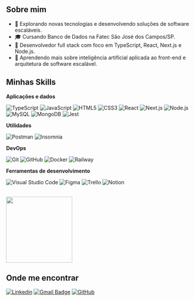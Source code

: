 ## Sobre mim

- 🤔 Explorando novas tecnologias e desenvolvendo soluções de software escaláveis.
- 🎓 Cursando Banco de Dados na Fatec São José dos Campos/SP.
- 💼 Desenvolvedor full stack com foco em TypeScript, React, Next.js e Node.js.
- 🌱 Aprendendo mais sobre inteligência artificial aplicada ao front-end e arquitetura de software escalável.

## Minhas Skills

**Aplicações e dados**

![TypeScript](https://img.shields.io/badge/-TypeScript-333333?style=flat&logo=typescript)
![JavaScript](https://img.shields.io/badge/-JavaScript-333333?style=flat&logo=javascript)
![HTML5](https://img.shields.io/badge/-HTML5-333333?style=flat&logo=HTML5)
![CSS3](https://img.shields.io/badge/-CSS3-333333?style=flat&logo=CSS3&logoColor=1572B6)
![React](https://img.shields.io/badge/-React-333333?style=flat&logo=react)
![Next.js](https://img.shields.io/badge/-Next.js-333333?style=flat&logo=next.js)
![Node.js](https://img.shields.io/badge/-Node.js-333333?style=flat&logo=node.js)
![MySQL](https://img.shields.io/badge/-MySQL-333333?style=flat&logo=mysql)
![MongoDB](https://img.shields.io/badge/-MongoDB-333333?style=flat&logo=mongodb)
![Jest](https://img.shields.io/badge/-Jest-333333?style=flat&logo=jest)

**Utilidades**

![Postman](https://img.shields.io/badge/-Postman-333333?style=flat&logo=postman)
![Insomnia](https://img.shields.io/badge/-Insomnia-333333?style=flat&logo=insomnia)

**DevOps**

![Git](https://img.shields.io/badge/-Git-333333?style=flat&logo=git)
![GitHub](https://img.shields.io/badge/-GitHub-333333?style=flat&logo=github)
![Docker](https://img.shields.io/badge/-Docker-333333?style=flat&logo=docker)
![Railway](https://img.shields.io/badge/-Railway-333333?style=flat&logo=railway)

**Ferramentas de desenvolvimento**

![Visual Studio Code](https://img.shields.io/badge/-VS%20Code-333333?style=flat&logo=visual-studio-code&logoColor=007ACC)
![Figma](https://img.shields.io/badge/-Figma-333333?style=flat&logo=figma)
![Trello](https://img.shields.io/badge/-Trello-333333?style=flat&logo=trello)
![Notion](https://img.shields.io/badge/-Notion-333333?style=flat&logo=notion)

<br/>

<a href="https://github.com/victorgsnogueira" title="Perfil do Victor">
  <img height="180em" src="https://github-readme-stats.vercel.app/api?username=victorgsnogueira&theme=dracula&show_icons=true" />
</a>

## Onde me encontrar

[![Linkedin](https://img.shields.io/badge/-victorgsnogueira-blue?style=flat-square&logo=Linkedin&logoColor=white&link=https://www.linkedin.com/in/victorgsnogueira/)](https://www.linkedin.com/in/victorgsnogueira/)
[![Gmail Badge](https://img.shields.io/badge/-vgdsno@gmail.com-006bed?style=flat-square&logo=Gmail&logoColor=white&link=mailto:vgdsno@gmail.com)](mailto:vgdsno@gmail.com)
[![GitHub](https://img.shields.io/github/followers/victorgsnogueira?label=follow&style=social)](https://github.com/victorgsnogueira)
